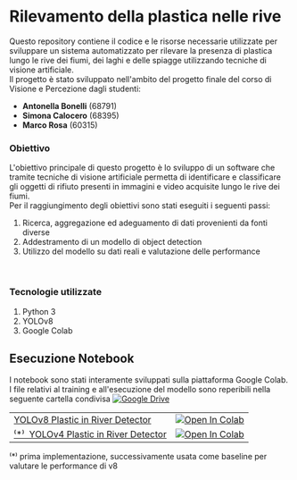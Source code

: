 # Rilevamento della plastica nelle rive

Questo repository contiene il codice e le risorse necessarie utilizzate per sviluppare un sistema automatizzato per rilevare la presenza di plastica lungo le rive dei fiumi, dei laghi e delle spiagge utilizzando tecniche di visione artificiale.
</br>
Il progetto è stato sviluppato nell'ambito del progetto finale del corso di Visione e Percezione dagli studenti:
- **Antonella Bonelli** (68791)
- **Simona Calocero** (68395)
- **Marco Rosa** (60315)

### Obiettivo
L'obiettivo principale di questo progetto è lo sviluppo di un software che tramite tecniche di visione artificiale permetta di identificare e classificare gli oggetti di rifiuto presenti in immagini e video acquisite lungo le rive dei fiumi.</br>
Per il raggiungimento degli obiettivi sono stati eseguiti i seguenti passi:

1. Ricerca, aggregazione ed adeguamento di dati provenienti da fonti diverse
1. Addestramento di un modello di object detection
1. Utilizzo del modello su dati reali e valutazione delle performance
</br>

### Tecnologie utilizzate
1. Python 3
1. YOLOv8
1. Google Colab

## Esecuzione Notebook

I notebook sono stati interamente sviluppati sulla piattaforma Google Colab. I file relativi al training e all'esecuzione del modello sono reperibili nella seguente cartella condivisa [![Google Drive](https://img.shields.io/badge/Google%20Drive-4285F4?style=for-the-badge&logo=googledrive&logoColor=white)](https://drive.google.com/drive/folders/1FuXaQC4JHdcJBVd9mniK8hEK6TpIsK8A)

|  |  |
| ----------- | ----------- |
| [YOLOv8 Plastic in River Detector](https://github.com/rosamarco/plastic_in_river_detector/blob/main/yolov8_plastic_in_river_detector.ipynb)      | [![Open In Colab](https://colab.research.google.com/assets/colab-badge.svg)](https://colab.research.google.com/github/rosamarco/plastic_in_river_detector/blob/main/yolov8_plastic_in_river_detector.ipynb) |
| [⁽*⁾  YOLOv4 Plastic in River Detector](URL_DEL_NOTEBOOK2)  | [![Open In Colab](https://colab.research.google.com/assets/colab-badge.svg)](URL_DEL_NOTEBOOK2) |

⁽*⁾ prima implementazione, successivamente usata come baseline per valutare le performance di v8
